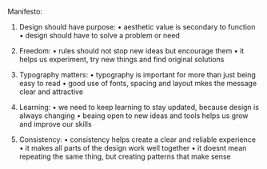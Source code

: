 Manifesto:

1. Design should have purpose:
  • aesthetic value is secondary to function
  • design should have to solve a problem or need

3. Freedom:
  • rules should not stop new ideas but encourage them
  • it helps us experiment, try new things and find original solutions 

5. Typography matters:
  • typography is important for more than just being easy to read
  • good use of fonts, spacing and layout mkes the message clear and attractive
   
7. Learning:
  • we need to keep learning to stay updated, because design is always changing
  • beaing open to new ideas and tools helps us grow and improve our skills

9. Consistency:
   • consistency helps create a clear and reliable experience
   • it makes all parts of the design work well together
   • it doesnt mean repeating the same thing, but creating patterns that make sense
